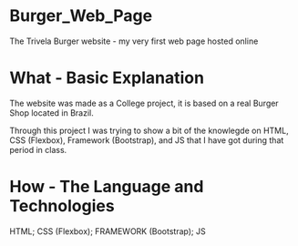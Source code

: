 # Burger_Web_Page
The Trivela Burger website - my very first web page hosted online 

# What - Basic Explanation
The website was made as a College project, it is based on a real Burger Shop located in Brazil.

Through this project I was trying to show a bit of the knowlegde on HTML, CSS (Flexbox), Framework (Bootstrap), and JS that I have got during that period in class.

# How - The Language and Technologies
HTML;
CSS (Flexbox);
FRAMEWORK (Bootstrap);
JS
